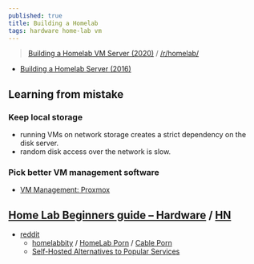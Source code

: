 ```yaml
---
published: true
title: Building a Homelab
tags: hardware home-lab vm
---
```

> [Building a Homelab VM Server (2020)](https://mtlynch.io/building-a-vm-homelab/) / [/r/homelab/](https://www.reddit.com/r/homelab/)

- [Building a Homelab Server (2016)](https://blog.briancmoses.com/2016/07/building-a-homelab-server.html)

## Learning from mistake
### Keep local storage
- running VMs on network storage creates a strict dependency on the disk server. 
- random disk access over the network is slow.

### Pick better VM management software
- [VM Management: Proxmox](https://mtlynch.io/building-a-vm-homelab/#vm-management-proxmox)

## [Home Lab Beginners guide – Hardware](https://haydenjames.io/home-lab-beginners-guide-hardware/) / [HN](https://news.ycombinator.com/item?id=24270116)
- [reddit](https://news.ycombinator.com/item?id=24270116)
    - [homelabbity](https://www.reddit.com/r/homelab/) / [HomeLab Porn](https://www.reddit.com/r/HomeLabPorn) / [Cable Porn](https://www.reddit.com/r/cableporn)
    - [Self-Hosted Alternatives to Popular Services](https://www.reddit.com/r/selfhosted/)
